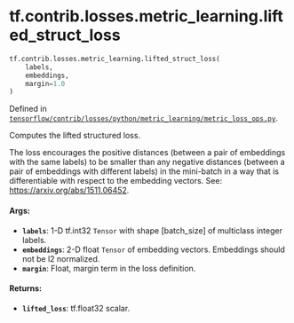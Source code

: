 <div itemscope itemtype="http://developers.google.com/ReferenceObject">
<meta itemprop="name" content="tf.contrib.losses.metric_learning.lifted_struct_loss" />
</div>

# tf.contrib.losses.metric_learning.lifted_struct_loss

``` python
tf.contrib.losses.metric_learning.lifted_struct_loss(
    labels,
    embeddings,
    margin=1.0
)
```



Defined in [`tensorflow/contrib/losses/python/metric_learning/metric_loss_ops.py`](https://www.tensorflow.org/code/tensorflow/contrib/losses/python/metric_learning/metric_loss_ops.py).

Computes the lifted structured loss.

The loss encourages the positive distances (between a pair of embeddings
with the same labels) to be smaller than any negative distances (between a
pair of embeddings with different labels) in the mini-batch in a way
that is differentiable with respect to the embedding vectors.
See: https://arxiv.org/abs/1511.06452.

#### Args:

* <b>`labels`</b>: 1-D tf.int32 `Tensor` with shape [batch_size] of
    multiclass integer labels.
* <b>`embeddings`</b>: 2-D float `Tensor` of embedding vectors. Embeddings should not
    be l2 normalized.
* <b>`margin`</b>: Float, margin term in the loss definition.


#### Returns:

* <b>`lifted_loss`</b>: tf.float32 scalar.